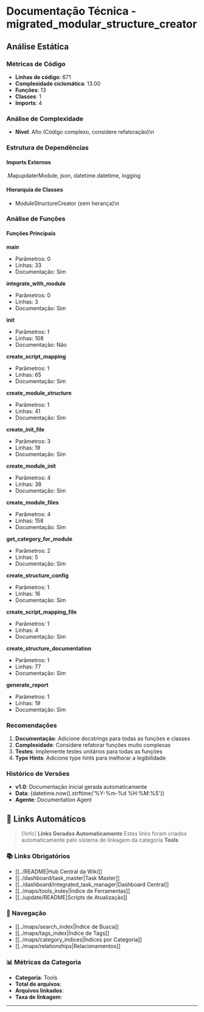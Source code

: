 # Documentação Técnica - migrated_modular_structure_creator

## Análise Estática

### Métricas de Código
- **Linhas de código**: 671
- **Complexidade ciclomática**: 13.00
- **Funções**: 13
- **Classes**: 1
- **Imports**: 4

### Análise de Complexidade
- **Nível**: Alto (Código complexo, considere refatoração)\n
### Estrutura de Dependências

#### Imports Externos
.MapupdaterModule, json, datetime.datetime, logging

#### Hierarquia de Classes
- ModuleStructureCreator (sem herança)\n
### Análise de Funções

#### Funções Principais
**main**
- Parâmetros: 0
- Linhas: 33
- Documentação: Sim

**integrate_with_module**
- Parâmetros: 0
- Linhas: 3
- Documentação: Sim

**__init__**
- Parâmetros: 1
- Linhas: 108
- Documentação: Não

**create_script_mapping**
- Parâmetros: 1
- Linhas: 65
- Documentação: Sim

**create_module_structure**
- Parâmetros: 1
- Linhas: 41
- Documentação: Sim

**create_init_file**
- Parâmetros: 3
- Linhas: 19
- Documentação: Sim

**create_module_init**
- Parâmetros: 4
- Linhas: 38
- Documentação: Sim

**create_module_files**
- Parâmetros: 4
- Linhas: 158
- Documentação: Sim

**get_category_for_module**
- Parâmetros: 2
- Linhas: 5
- Documentação: Sim

**create_structure_config**
- Parâmetros: 1
- Linhas: 16
- Documentação: Sim

**create_script_mapping_file**
- Parâmetros: 1
- Linhas: 4
- Documentação: Sim

**create_structure_documentation**
- Parâmetros: 1
- Linhas: 77
- Documentação: Sim

**generate_report**
- Parâmetros: 1
- Linhas: 19
- Documentação: Sim

### Recomendações

1. **Documentação**: Adicione docstrings para todas as funções e classes
2. **Complexidade**: Considere refatorar funções muito complexas
3. **Testes**: Implemente testes unitários para todas as funções
4. **Type Hints**: Adicione type hints para melhorar a legibilidade

### Histórico de Versões

- **v1.0**: Documentação inicial gerada automaticamente
- **Data**: {datetime.now().strftime('%Y-%m-%d %H:%M:%S')}
- **Agente**: Documentation Agent


## 🔗 **Links Automáticos**

> [!info] **Links Gerados Automaticamente**
> Estes links foram criados automaticamente pelo sistema de linkagem da categoria **Tools**

### **📚 Links Obrigatórios**
- [[../README|Hub Central da Wiki]]
- [[../dashboard/task_master|Task Master]]
- [[../dashboard/integrated_task_manager|Dashboard Central]]
- [[../maps/tools_index|Índice de Ferramentas]]
- [[../update/README|Scripts de Atualização]]

### **🧭 Navegação**
- [[../maps/search_index|Índice de Busca]]
- [[../maps/tags_index|Índice de Tags]]
- [[../maps/category_indices|Índices por Categoria]]
- [[../maps/relationships|Relacionamentos]]

### **📊 Métricas da Categoria**
- **Categoria**: Tools
- **Total de arquivos**: <!-- Contador automático -->
- **Arquivos linkados**: <!-- Contador automático -->
- **Taxa de linkagem**: <!-- Percentual automático -->

---

